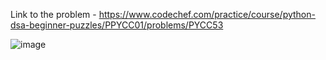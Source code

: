Link to the problem - https://www.codechef.com/practice/course/python-dsa-beginner-puzzles/PPYCC01/problems/PYCC53


![image](https://github.com/Haleshot/Competitive-Programming/assets/57552973/61af59e5-bb92-43cf-8e66-8f4063eea33a)
